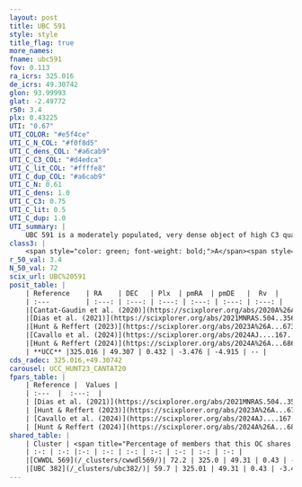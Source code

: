 ```yaml
---
layout: post
title: UBC 591
style: style
title_flag: true
more_names: 
fname: ubc591
fov: 0.113
ra_icrs: 325.016
de_icrs: 49.30742
glon: 93.99993
glat: -2.49772
r50: 3.4
plx: 0.43225
UTI: "0.67"
UTI_COLOR: "#e5f4ce"
UTI_C_N_COL: "#f0f8d5"
UTI_C_dens_COL: "#a6cab9"
UTI_C_C3_COL: "#d4edca"
UTI_C_lit_COL: "#ffffe8"
UTI_C_dup_COL: "#a6cab9"
UTI_C_N: 0.61
UTI_C_dens: 1.0
UTI_C_C3: 0.75
UTI_C_lit: 0.5
UTI_C_dup: 1.0
UTI_summary: |
    UBC 591 is a moderately populated, very dense object of high C3 quality. It is moderately studied in the literature.<br><br>This object shares a significant percentage of members with at least one entry reported in the same catalogue.
class3: |
    <span style="color: green; font-weight: bold;">A</span><span style="color: #FFC300; font-weight: bold;">B</span>
r_50_val: 3.4
N_50_val: 72
scix_url: UBC%20591
posit_table: |
    | Reference    | RA    | DEC   | Plx  | pmRA  | pmDE   |  Rv  |
    | :---         | :---: | :---: | :---: | :---: | :---: | :---: |
    |[Cantat-Gaudin et al. (2020)](https://scixplorer.org/abs/2020A%26A...640A...1C) | 325.003 | 49.324 | 0.49 | -3.506 | -4.848 | -- |
    |[Dias et al. (2021)](https://scixplorer.org/abs/2021MNRAS.504..356D) | 325.019 | 49.316 | 0.445 | -3.479 | -4.899 | -- |
    |[Hunt & Reffert (2023)](https://scixplorer.org/abs/2023A%26A...673A.114H) | 325.009 | 49.313 | 0.431 | -3.475 | -4.916 | -- |
    |[Cavallo et al. (2024)](https://scixplorer.org/abs/2024AJ....167...12C) | 324.998 | 49.308 | 0.434 | -- | -- | -- |
    |[Hunt & Reffert (2024)](https://scixplorer.org/abs/2024A%26A...686A..42H) | 325.009 | 49.313 | 0.431 | -3.475 | -4.916 | -- |
    | **UCC** |325.016 | 49.307 | 0.432 | -3.476 | -4.915 | -- | 
cds_radec: 325.016,+49.30742
carousel: UCC_HUNT23_CANTAT20
fpars_table: |
    | Reference |  Values |
    | :---  |  :---:  |
    | [Dias et al. (2021)](https://scixplorer.org/abs/2021MNRAS.504..356D) | `Av=1.38, Dist=2013, logage=7.847, [Fe/H]=-0.078` |
    | [Hunt & Reffert (2023)](https://scixplorer.org/abs/2023A%26A...673A.114H) | `AV50=0.912, diffAV50=1.098, MOD50=11.706, logAge50=8.566` |
    | [Cavallo et al. (2024)](https://scixplorer.org/abs/2024AJ....167...12C) | `AV50=1.35, dMod50=11.71, logAge50=8.41, [Fe/H]50=-0.2` |
    | [Hunt & Reffert (2024)](https://scixplorer.org/abs/2024A%26A...686A..42H) | `MassJ=359.310` |
shared_table: |
    | Cluster | <span title="Percentage of members that this OC shares with the ones listed">%</span>   | RA   | DEC   | Plx   | pmRA  | pmDE  | Rv | UTI |
    | :-: | :-: |:-: | :-: | :-: | :-: | :-: | :-: | :-: |
    |[CWWDL 569](/_clusters/cwwdl569/)| 72.2 | 325.0 | 49.31 | 0.43 | -3.48 | -4.91 | -- |0.0 |
    |[UBC 382](/_clusters/ubc382/)| 59.7 | 325.01 | 49.31 | 0.43 | -3.47 | -4.91 | -- |0.62 |
---
```

